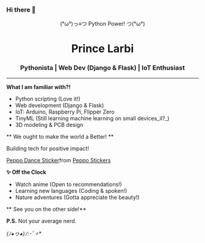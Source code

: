 ### Hi there 👋
<center>(°ω°)っ≡つ  Python Power!  つ(°ω°)</center>

<center><h1>Prince Larbi</h1></center>
<center><h3>Pythonista | Web Dev (Django & Flask) | IoT Enthusiast</h3></center>

<hr>

<b>What I am familiar with?!</b>

* Python scripting (Love it!)
* Web development (Django & Flask)
* IoT: Arduino, Raspberry Pi, Flipper Zero
* TinyML (Still learning machine learning on small devices_iI?_)
* 3D modeling & PCB design

** We ought to make the world a Better! **

Building tech for positive impact!

<div class="tenor-gif-embed" data-postid="20353294" data-share-method="host" data-aspect-ratio="0.715625" data-width="100%"><a href="https://tenor.com/view/peppo-dance-programming-gif-20353294">Peppo Dance Sticker</a>from <a href="https://tenor.com/search/peppo-stickers">Peppo Stickers</a></div> <script type="text/javascript" async src="https://tenor.com/embed.js"></script>

  
**✨ Off the Clock**

* Watch anime (Open to recommendations!)
* Learning new languages (Coding & spoken!)
* Nature adventures (Gotta appreciate the beauty!)

** See you on the other side!**

**P.S.** Not your average nerd. 

**(ﾉ◕ヮ◕)ﾉ*:･ﾟ✧**


<!--
**PhidLarkson/PhidLarkson** is a ✨ _special_ ✨ repository because its `README.md` (this file) appears on your GitHub profile.

Here are some ideas to get you started:

- 🔭 I’m currently working on ...
- 🌱 I’m currently learning ...
- 👯 I’m looking to collaborate on ...
- 🤔 I’m looking for help with ...
- 💬 Ask me about ...
- 📫 How to reach me: ...
- 😄 Pronouns: ...
- ⚡ Fun fact: ...
-->
